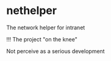 nethelper
=========

The network helper for intranet

!!! The project "on the knee"

Not perceive as a serious development
